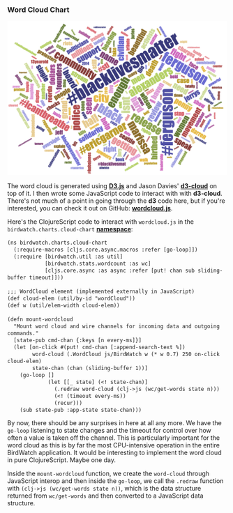 ### Word Cloud Chart

![Word Cloud Chart](images/wordcloud.png)

The word cloud is generated using **[D3.js](http://d3js.org)** and Jason Davies' **[d3-cloud](https://github.com/jasondavies/d3-cloud)** on top of it. I then wrote some JavaScript code to interact with with **d3-cloud**. There's not much of a point in going through the **d3** code here, but if you're interested, you can check it out on GitHub: **[wordcloud.js](https://github.com/matthiasn/BirdWatch/blob/83ff6bfc4b930e877f8f8414b53fc381bf5b4366/Clojure-Websockets/MainApp/resources/public/js/wordcloud.js)**.

Here's the ClojureScript code to interact with ````wordcloud.js```` in the ````birdwatch.charts.cloud-chart```` **[namespace](https://github.com/matthiasn/BirdWatch/blob/83ff6bfc4b930e877f8f8414b53fc381bf5b4366/Clojure-Websockets/MainApp/src/cljs/birdwatch/charts/cloud_chart.cljs)**:

~~~
(ns birdwatch.charts.cloud-chart
  (:require-macros [cljs.core.async.macros :refer [go-loop]])
  (:require [birdwatch.util :as util]
            [birdwatch.stats.wordcount :as wc]
            [cljs.core.async :as async :refer [put! chan sub sliding-buffer timeout]]))

;;; WordCloud element (implemented externally in JavaScript)
(def cloud-elem (util/by-id "wordCloud"))
(def w (util/elem-width cloud-elem))

(defn mount-wordcloud
  "Mount word cloud and wire channels for incoming data and outgoing commands."
  [state-pub cmd-chan {:keys [n every-ms]}]
  (let [on-click #(put! cmd-chan [:append-search-text %])
        word-cloud (.WordCloud js/BirdWatch w (* w 0.7) 250 on-click cloud-elem)
        state-chan (chan (sliding-buffer 1))]
    (go-loop []
             (let [[_ state] (<! state-chan)]
               (.redraw word-cloud (clj->js (wc/get-words state n)))
               (<! (timeout every-ms))
               (recur)))
    (sub state-pub :app-state state-chan)))
~~~

By now, there should be any surprises in here at all any more. We have the ````go-loop```` listening to state changes and the timeout for control over how often a value is taken off the channel. This is particularly important for the word cloud as this is by far the most CPU-intensive operation in the entire BirdWatch application. It would be interesting to implement the word cloud in pure ClojureScript. Maybe one day. 

Inside the ````mount-wordcloud```` function, we create the ````word-cloud```` through JavaScript interop and then inside the ````go-loop````, we call the ````.redraw```` function with ````(clj->js (wc/get-words state n))````, which is the data structure returned from ````wc/get-words```` and then converted to a JavaScript data structure.

